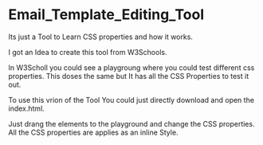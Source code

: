 # Email_Template_Editing_Tool


Its just a Tool to Learn CSS properties and how it works.

I got an Idea to create this tool from W3Schools. 

In W3Scholl you could see a playgroung where you could test different css properties.
This doses the same but It has all the CSS Properties to test it out.

To use this vrion of the Tool You could just directly download and open the index.html.

Just drang the elements to the playground and change the CSS properties.
All the CSS properties are applies as an inline Style.